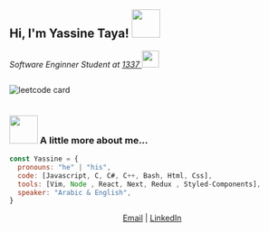 <h2> Hi, I'm Yassine Taya! <img src="https://media.giphy.com/media/mGcNjsfWAjY5AEZNw6/giphy.gif" width="50"></h2>
<!-- <img align='right' src="https://media.giphy.com/media/nPCNWmIOcZny6Vfksa/giphy.gif" width="100"> -->
<p><em>Software Enginner Student at <a href="https://1337.ma/"> 1337 </a><img src="https://media.giphy.com/media/fYSnHlufseco8Fh93Z/giphy.gif" width="30">
</em></p>
<div style="display:flex;">

![leetcode card](https://stats-cards-4b1n8mmbp-hxx2.vercel.app/api/leetcode/?username=BleedTheFreak)
  
 </div>
<!-- <div>
  ![leetcode card](https://stats-cards-4b1n8mmbp-hxx2.vercel.app/api/leetcode/?username=BleedTheFreak)
</div> -->

### <img src="https://media.giphy.com/media/VgCDAzcKvsR6OM0uWg/giphy.gif" width="50"> A little more about me...  

```javascript
const Yassine = {
  pronouns: "he" | "his",
  code: [Javascript, C, C#, C++, Bash, Html, Css],
  tools: [Vim, Node , React, Next, Redux , Styled-Components],
  speaker: "Arabic & English",
}
```
<p align="center">
    <a href="mailto:tayayassine6@live.fr">Email</a>  |  <a href="https://www.linkedin.com/in/yassine-taya-196055197/">LinkedIn</a> 
</p>
</br>
